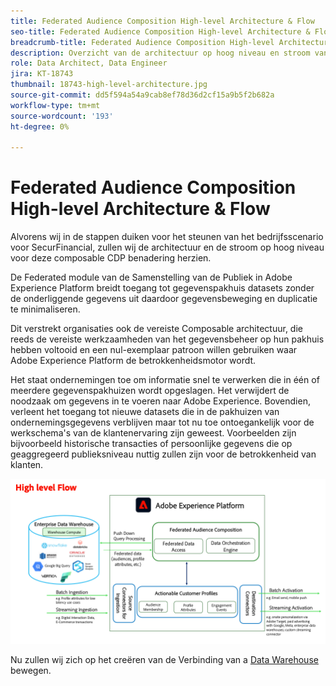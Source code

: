 ```yaml
---
title: Federated Audience Composition High-level Architecture & Flow
seo-title: Federated Audience Composition High-level Architecture & Flow | Engage with Audiences from your Data Warehouse using Federated Audience Composition
breadcrumb-title: Federated Audience Composition High-level Architecture & Flow
description: Overzicht van de architectuur op hoog niveau en stroom van Federated Audience Composition.
role: Data Architect, Data Engineer
jira: KT-18743
thumbnail: 18743-high-level-architecture.jpg
source-git-commit: dd5f594a54a9cab8ef78d36d2cf15a9b5f2b682a
workflow-type: tm+mt
source-wordcount: '193'
ht-degree: 0%

---
```



# Federated Audience Composition High-level Architecture &amp; Flow

Alvorens wij in de stappen duiken voor het steunen van het bedrijfsscenario voor SecurFinancial, zullen wij de architectuur en de stroom op hoog niveau voor deze composable CDP benadering herzien.

De Federated module van de Samenstelling van de Publiek in Adobe Experience Platform breidt toegang tot gegevenspakhuis datasets zonder de onderliggende gegevens uit daardoor gegevensbeweging en duplicatie te minimaliseren.

Dit verstrekt organisaties ook de vereiste Composable architectuur, die reeds de vereiste werkzaamheden van het gegevensbeheer op hun pakhuis hebben voltooid en een nul-exemplaar patroon willen gebruiken waar Adobe Experience Platform de betrokkenheidsmotor wordt.

Het staat ondernemingen toe om informatie snel te verwerken die in één of meerdere gegevenspakhuizen wordt opgeslagen. Het verwijdert de noodzaak om gegevens in te voeren naar Adobe Experience. Bovendien, verleent het toegang tot nieuwe datasets die in de pakhuizen van ondernemingsgegevens verblijven maar tot nu toe ontoegankelijk voor de werkschema&#39;s van de klantenervaring zijn geweest. Voorbeelden zijn bijvoorbeeld historische transacties of persoonlijke gegevens die op geaggregeerd publieksniveau nuttig zullen zijn voor de betrokkenheid van klanten.

![ fac-architectuur ](assets/fac-architecture.png)

Nu zullen wij zich op het creëren van de Verbinding van a [ Data Warehouse ](data-warehouse-connection.md) bewegen.

